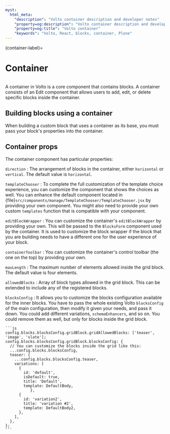 ```yaml
---
myst:
  html_meta:
    "description": "Volto container description and developer notes"
    "property=og:description": "Volto container description and developer notes"
    "property=og:title": "Volto container"
    "keywords": "Volto, React, blocks, container, Plone"
---
```


(container-label)=

# Container

```{versionadded} Volto 17.0.0-alpha.10
```

A container in Volto is a core component that contains blocks.
A container consists of an Edit component that allows users to add, edit, or delete specific blocks inside the container.


## Building blocks using a container

When building a custom block that uses a container as its base, you must pass your block's properties into the container.


## Container props

The container component has particular properties:

`direction`
:   The arrangement of blocks in the container, either `horizontal` or `vertical`.
    The default value is `horizontal`.

`templateChooser`
:   To complete the full customization of the template choice experience, you can customize the component that shows the choices as well.
    You can enhance the default component located in {file}`src/components/manage/TemplateChooser/TemplateChooser.jsx` by providing your own component.
    You might also need to provide your own custom `templates` function that is compatible with your component.

`editBlockWrapper`
:   You can customize the container's `editBlockWrapper` by providing your own.
    This will be passed to the `BlocksForm` component used by the container.
    It is used to customize the block wrapper if the block that you are building needs to have a different one for the user experience of your block.

`containerToolbar`
:   You can customize the container's control toolbar (the one on the top) by providing your own.

`maxLength`
:   The maximum number of elements allowed inside the grid block.
    The default value is four elements.

`allowedBlocks`
:   Array of block types allowed in the grid block.
    This can be extended to include any of the registered blocks.

`blocksConfig`
:   It allows you to customize the blocks configuration available for the inner blocks.
    You have to pass the whole existing Volto `blocksConfig` of the main configuration, then modify it given your needs, and pass it down.
    You could add different variations, `schemaEnhancers`, and so on.
    You could remove them as well, but only for blocks inside the grid block.

    ```js
    config.blocks.blocksConfig.gridBlock.gridAllowedBlocks: ['teaser', 'image', 'slate'];
    config.blocks.blocksConfig.gridBlock.blocksConfig: {
      // You can customize the blocks inside the grid like this:
      ...config.blocks.blocksConfig,
      teaser: {
        ...config.blocks.blocksConfig.teaser,
        variations: [
          {
            id: 'default',
            isDefault: true,
            title: 'Default',
            template: DefaultBody,
               },
          {
            id: 'variation2',
            title: 'variation #2',
            template: DefaultBody2,
          },
        ],
      },
    };
    ```
